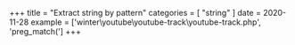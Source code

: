 +++
title = "Extract string by pattern"
categories = [ "string" ]
date = 2020-11-28
example = ['winter\youtube\youtube-track\youtube-track.php', 'preg_match(']
+++
